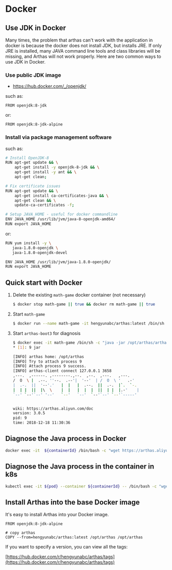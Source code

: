 # Docker

## Use JDK in Docker

Many times, the problem that arthas can't work with the application in docker is because the docker does not install JDK, but installs JRE. If only JRE is installed, many JAVA command line tools and class libraries will be missing, and Arthas will not work properly. Here are two common ways to use JDK in Docker.

### Use public JDK image

- https://hub.docker.com/_/openjdk/

such as:

```
FROM openjdk:8-jdk
```

or:

```
FROM openjdk:8-jdk-alpine
```

### Install via package management software

such as:

```bash
# Install OpenJDK-8
RUN apt-get update && \
    apt-get install -y openjdk-8-jdk && \
    apt-get install -y ant && \
    apt-get clean;

# Fix certificate issues
RUN apt-get update && \
    apt-get install ca-certificates-java && \
    apt-get clean && \
    update-ca-certificates -f;

# Setup JAVA_HOME - useful for docker commandline
ENV JAVA_HOME /usr/lib/jvm/java-8-openjdk-amd64/
RUN export JAVA_HOME
```

or:

```bash
RUN yum install -y \
   java-1.8.0-openjdk \
   java-1.8.0-openjdk-devel

ENV JAVA_HOME /usr/lib/jvm/java-1.8.0-openjdk/
RUN export JAVA_HOME
```

## Quick start with Docker

1. Delete the existing `math-game` docker container (not necessary)

   ```sh
   $ docker stop math-game || true && docker rm math-game || true
   ```

1. Start `math-game`

   ```sh
   $ docker run --name math-game -it hengyunabc/arthas:latest /bin/sh -c "java -jar /opt/arthas/math-game.jar"
   ```

1. Start `arthas-boot3` for diagnosis

   ```sh
   $ docker exec -it math-game /bin/sh -c "java -jar /opt/arthas/arthas-boot3.jar"
   * [1]: 9 jar

   [INFO] arthas home: /opt/arthas
   [INFO] Try to attach process 9
   [INFO] Attach process 9 success.
   [INFO] arthas-client connect 127.0.0.1 3658
   ,---.  ,------. ,--------.,--.  ,--.  ,---.   ,---.
   /  O  \ |  .--. ''--.  .--'|  '--'  | /  O  \ '   .-'
   |  .-.  ||  '--'.'   |  |   |  .--.  ||  .-.  |`.  `-.
   |  | |  ||  |\  \    |  |   |  |  |  ||  | |  |.-'    |
   `--' `--'`--' '--'   `--'   `--'  `--'`--' `--'`-----'


   wiki: https://arthas.aliyun.com/doc
   version: 3.0.5
   pid: 9
   time: 2018-12-18 11:30:36
   ```

## Diagnose the Java process in Docker

```sh
docker exec -it  ${containerId} /bin/bash -c "wget https://arthas.aliyun.com/arthas-boot3.jar && java -jar arthas-boot3.jar"
```

## Diagnose the Java process in the container in k8s

```sh
kubectl exec -it ${pod} --container ${containerId} -- /bin/bash -c "wget https://arthas.aliyun.com/arthas-boot3.jar && java -jar arthas-boot3.jar"
```

## Install Arthas into the base Docker image

It's easy to install Arthas into your Docker image.

```
FROM openjdk:8-jdk-alpine

# copy arthas
COPY --from=hengyunabc/arthas:latest /opt/arthas /opt/arthas
```

If you want to specify a version, you can view all the tags:

[https://hub.docker.com/r/hengyunabc/arthas/tags](https://hub.docker.com/r/hengyunabc/arthas/tags)

